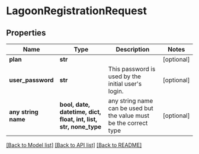 # LagoonRegistrationRequest


## Properties
Name | Type | Description | Notes
------------ | ------------- | ------------- | -------------
**plan** | **str** |  | [optional] 
**user_password** | **str** | This password is used by the initial user&#39;s login. | [optional] 
**any string name** | **bool, date, datetime, dict, float, int, list, str, none_type** | any string name can be used but the value must be the correct type | [optional]

[[Back to Model list]](../README.md#documentation-for-models) [[Back to API list]](../README.md#documentation-for-api-endpoints) [[Back to README]](../README.md)


